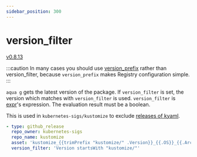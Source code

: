 ```yaml
---
sidebar_position: 300
---
```


# version_filter

[v0.8.13](https://github.com/aquaproj/aqua/releases/tag/v0.8.13)

:::caution
In many cases you should use [version_prefix](version-prefix.md) rather than version_filter, because `version_prefix` makes Registry configuration simple.
:::

`aqua g` gets the latest version of the package.
If `version_filter` is set, the version which matches with `version_filter` is used.
`version_filter` is [expr](https://github.com/antonmedv/expr)'s expression.
The evaluation result must be a boolean.

This is used in `kubernetes-sigs/kustomize` to exclude [releases of kyaml](https://github.com/kubernetes-sigs/kustomize/releases?q=kyaml&expanded=true).

```yaml
- type: github_release
  repo_owner: kubernetes-sigs
  repo_name: kustomize
  asset: 'kustomize_{{trimPrefix "kustomize/" .Version}}_{{.OS}}_{{.Arch}}.tar.gz'
  version_filter: 'Version startsWith "kustomize/"'
```
